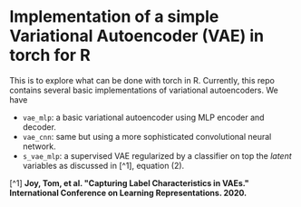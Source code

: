 # Implementation of a simple Variational Autoencoder (VAE) in torch for R

This is to explore what can be done with torch in R. Currently, this repo contains several basic implementations of variational autoencoders. We have

- `vae_mlp`: a basic variational autoencoder using MLP encoder and decoder.
- `vae_cnn`: same but using a more sophisticated convolutional neural network.
- `s_vae_mlp`: a supervised VAE regularized by a classifier on top the _latent_ variables as discussed in [^1], equation (2). 


[^1] **Joy, Tom, et al. "Capturing Label Characteristics in VAEs." International Conference on Learning Representations. 2020.**

